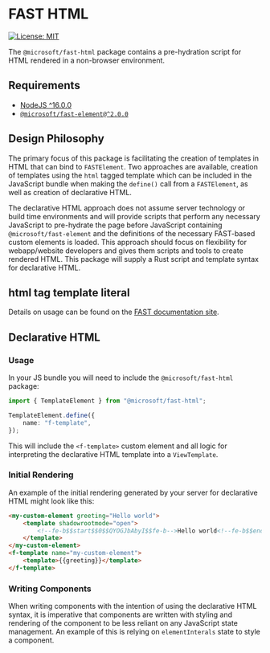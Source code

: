 # FAST HTML

[![License: MIT](https://img.shields.io/badge/License-MIT-yellow.svg)](https://opensource.org/licenses/MIT)

The `@microsoft/fast-html` package contains a pre-hydration script for HTML rendered in a non-browser environment.

## Requirements

- [NodeJS ^16.0.0](https://nodejs.org)
- [`@microsoft/fast-element@^2.0.0`](https://www.npmjs.com/package/@microsoft/fast-element)

## Design Philosophy

The primary focus of this package is facilitating the creation of templates in HTML that can bind to `FASTElement`. Two approaches are available, creation of templates using the `html` tagged template which can be included in the JavaScript bundle when making the `define()` call from a `FASTElement`, as well as creation of declarative HTML.

The declarative HTML approach does not assume server technology or build time environments and will provide scripts that perform any necessary JavaScript to pre-hydrate the page before JavaScript containing `@microsoft/fast-element` and the definitions of the necessary FAST-based custom elements is loaded. This approach should focus on flexibility for webapp/website developers and gives them scripts and tools to create rendered HTML. This package will supply a Rust script and template syntax for declarative HTML.

## html tag template literal

Details on usage can be found on the [FAST documentation site](https://fast.design/docs/getting-started/html-templates).

## Declarative HTML

### Usage

In your JS bundle you will need to include the `@microsoft/fast-html` package:

```typescript
import { TemplateElement } from "@microsoft/fast-html";

TemplateElement.define({
    name: "f-template",
});
```

This will include the `<f-template>` custom element and all logic for interpreting the declarative HTML template into a `ViewTemplate`.

### Initial Rendering

An example of the initial rendering generated by your server for declarative HTML might look like this:
```html
<my-custom-element greeting="Hello world">
    <template shadowrootmode="open">
        <!--fe-b$$start$$0$$QYOGJbAbyI$$fe-b-->Hello world<!--fe-b$$end$$0$$QYOGJbAbyI$$fe-b-->
    </template>
</my-custom-element>
<f-template name="my-custom-element">
    <template>{{greeting}}</template>
</f-template>
```

### Writing Components

When writing components with the intention of using the declarative HTML syntax, it is imperative that components are written with styling and rendering of the component to be less reliant on any JavaScript state management. An example of this is relying on `elementInterals` state to style a component.
